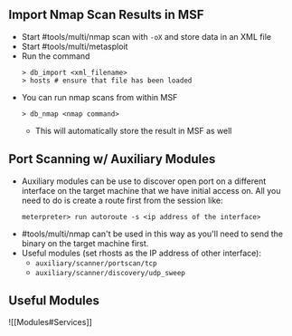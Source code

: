 ## Import Nmap Scan Results in MSF
- Start #tools/multi/nmap scan with `-oX` and store data in an XML file
- Start #tools/multi/metasploit 
- Run the command
	```
	> db_import <xml_filename>
	> hosts # ensure that file has been loaded
	```
- You can run nmap scans from within MSF
	```
	> db_nmap <nmap command>
	``` 
	- This will automatically store the result in MSF as well

## Port Scanning w/ Auxiliary Modules
- Auxiliary modules can be use to discover open port on a different interface on the target machine that we have initial access on. All you need to do is create a route first from the session like:
	```
	meterpreter> run autoroute -s <ip address of the interface>
	```
- #tools/multi/nmap can't be used in this way as you'll need to send the binary on the target machine first.
- Useful modules (set rhosts as the IP address of other interface):
	- `auxiliary/scanner/portscan/tcp` 
	- `auxiliary/scanner/discovery/udp_sweep`

## Useful Modules
![[Modules#Services]]


